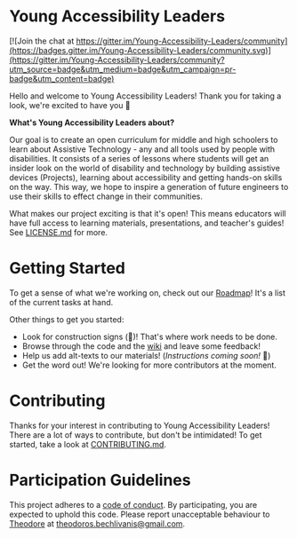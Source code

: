 # Young Accessibility Leaders 

[![Join the chat at https://gitter.im/Young-Accessibility-Leaders/community](https://badges.gitter.im/Young-Accessibility-Leaders/community.svg)](https://gitter.im/Young-Accessibility-Leaders/community?utm_source=badge&utm_medium=badge&utm_campaign=pr-badge&utm_content=badge)

Hello and welcome to Young Accessibility Leaders! Thank you for taking a look, we're excited to have you 🎉

**What's Young Accessibility Leaders about?** 

Our goal is to create an open curriculum for middle and high schoolers to learn about Assistive Technology - any and all tools used by people with disabilities. It consists of a series of lessons where students will get an insider look on the world of disability and technology by building assistive devices (Projects), learning about accessibility and getting hands-on skills on the way. This way, we hope to inspire a generation of future engineers to use their skills to effect change in their communities.

What makes our project exciting is that it's open! This means educators will have full access to learning materials, presentations, and teacher's guides! See [LICENSE.md](
        Young-Accessibility-Leaders/LICENSE
      ) for more.

# Getting Started

To get a sense of what we're working on, check out our [Roadmap](https://github.com/theo-bech/Young-Accessibility-Leaders/issues/1)! It's a list of the current tasks at hand. 

Other things to get you started: 

- Look for construction signs (:construction:)! That's where work needs to be done.
- Browse through the code and the [wiki](https://github.com/theo-bech/Young-Accessibility-Leaders/wiki) and leave some feedback!
- Help us add alt-texts to our materials! (*Instructions coming soon!* :construction:)
- Get the word out! We're looking for more contributors at the moment.

# Contributing

Thanks for your interest in contributing to Young Accessibility Leaders! There are a lot of ways to contribute, but don't be intimidated! To get started, take a look at [CONTRIBUTING.md](
        https://github.com/theo-bech/Young-Accessibility-Leaders/blob/master/CONTRIBUTING.md
      ).

# Participation Guidelines

This project adheres to a [code of conduct](
        https://github.com/theo-bech/Young-Accessibility-Leaders/blob/master/CODE_OF_CONDUCT.md
      ). By participating, you are expected to uphold this code. Please report unacceptable behaviour to [Theodore](https://github.com/theo-bech) at theodoros.bechlivanis@gmail.com.
